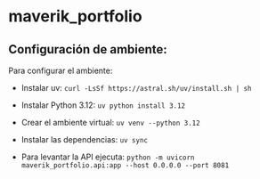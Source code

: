 # maverik_portfolio

## Configuración de ambiente:
Para configurar el ambiente:

- Instalar uv:
`curl -LsSf https://astral.sh/uv/install.sh | sh`

- Instalar Python 3.12:
`uv python install 3.12`

- Crear el ambiente virtual:
`uv venv --python 3.12`

- Instalar las dependencias:
`uv sync`

- Para levantar la API ejecuta:
`python -m uvicorn maverik_portfolio.api:app --host 0.0.0.0 --port 8081`


